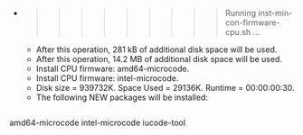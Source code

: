* >>>>>>>>> Running inst-min-con-firmware-cpu.sh ...
  * After this operation, 281 kB of additional disk space will be used.
  * After this operation, 14.2 MB of additional disk space will be used.
  * Install CPU firmware: amd64-microcode.
  * Install CPU firmware: intel-microcode.
  * Disk size = 939732K. Space Used = 29136K. Runtime = 00:00:00:30.
  * The following NEW packages will be installed:
  ```bash
amd64-microcode intel-microcode iucode-tool
  ```

